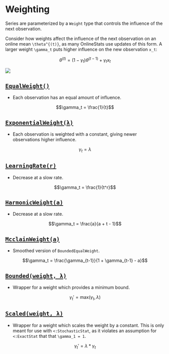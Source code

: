 # Weighting

Series are parameterized by a `Weight` type that controls the influence of the next observation.

Consider how weights affect the influence of the next observation on an online mean ``\theta^{(t)}``, as many OnlineStats use updates of this form.  A larger weight  ``\gamma_t`` puts higher influence on the new observation ``x_t``:

```math
\theta^{(t)} = (1-\gamma_t)\theta^{(t-1)} + \gamma_t x_t
```

![](https://user-images.githubusercontent.com/8075494/29486708-a52b9de6-84ba-11e7-86c5-debfc5a80cca.png)

## [`EqualWeight()`](@ref)

- Each observation has an equal amount of influence.

```math
\gamma_t = \frac{1}{t}
```

## [`ExponentialWeight(λ)`](@ref)

- Each observation is weighted with a constant, giving newer observations higher influence.

```math
\gamma_t = \lambda
```

## [`LearningRate(r)`](@ref)

- Decrease at a slow rate.

```math
\gamma_t = \frac{1}{t^r}
```

## [`HarmonicWeight(a)`](@ref)

- Decrease at a slow rate.

```math
\gamma_t = \frac{a}{a + t - 1}
```

## [`McclainWeight(a)`](@ref)

- Smoothed version of `BoundedEqualWeight`.

```math
\gamma_t = \frac{\gamma_{t-1}}{1 + \gamma_{t-1} - a}
```

## [`Bounded(weight, λ)`](@ref)

- Wrapper for a weight which provides a minimum bound.

```math
\gamma_t' = \text{max}(\gamma_t, λ)
```

## [`Scaled(weight, λ)`](@ref)

- Wrapper for a weight which scales the weight by a constant.  This is only meant for use
with `<:StochasticStat`, as it violates an assumption for `<:ExactStat` that that
``\gamma_1 = 1``.

```math
\gamma_t' = λ * \gamma_t
```
